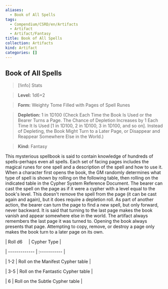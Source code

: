 ```yaml
---
aliases:
  - Book of All Spells
tags:
  - Compendium/CSRD/en/Artifacts
  - Artifact
  - Artifact/Fantasy
title: Book of All Spells
collection: Artifacts
kind: Artifact
categories: []
---
```

## Book of All Spells    
>[!info] Stats    
> **Level:** 1d6+2    
> **Form:** Weighty Tome Filled with Pages of Spell Runes    
> **Depletion:** 1 in 1D100 (Check Each Time the Book Is Used or the Bearer Turns a Page. The Chance of Depletion Increases by 1 Each Time It Is Used [1 in 1D100, 2 in 1D100, 3 in 1D100, and so on]. Instead of Depleting, the Book Might Turn to a Later Page, or Disappear and Reappear Somewhere Else in the World.)    
> **Kind:** Fantasy  
    
This mysterious spellbook is said to contain knowledge of hundreds of spells-perhaps even all spells. Each set of facing pages includes the magical runes for one spell and a description of the spell and how to use it. When a character first opens the book, the GM randomly determines what type of spell is shown by rolling on the following table, then rolling on the indicated table in the Cypher System Reference Document. The bearer can cast the spell on the page as if it were a cypher with a level equal to the book's level. This doesn't remove the spell from the page (it can be cast again and again), but it does require a depletion roll.  As part of another action, the bearer can turn the page to find a new spell, but only forward, never backward. It is said that turning to the last page makes the book vanish and appear somewhere else in the world.  The artifact always remembers the last page it was turned to. Opening the book always presents that page. Attempting to copy, remove, or destroy a page only makes the book turn to a later page on its own.    
  
|  Roll d6 &nbsp; &nbsp; | Cypher Type  |    
| ------------- | :----------- |    
| 1-2 | Roll on the Manifest Cypher table |    
| 3-5 | Roll on the Fantastic Cypher table |    
| 6 | Roll on the Subtle Cypher table |